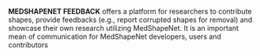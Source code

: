 **MEDSHAPENET FEEDBACK** offers a platform for researchers to contribute shapes, provide feedbacks (e.g., report corrupted shapes for removal) and showcase their own research utilizing MedShapeNet.
It is an important mean of communication for MedShapeNet developers, users and contributors
